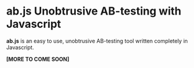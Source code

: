 # **ab.js** Unobtrusive AB-testing with Javascript #

**ab.js** is an easy to use, unobtrusive AB-testing tool written completely in Javascript.

**[MORE TO COME SOON]**